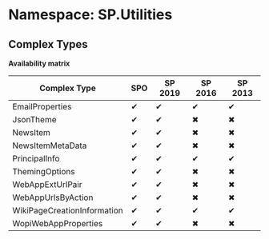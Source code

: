 # Namespace: SP.Utilities
## Complex Types

**Availability matrix**

Complex Type | SPO | SP 2019 | SP 2016 | SP 2013
----------|-----|---------|---------|--------
EmailProperties | ✔ | ✔ | ✔ | ✔
JsonTheme | ✔ | ✔ | ✖ | ✖
NewsItem | ✔ | ✔ | ✖ | ✖
NewsItemMetaData | ✔ | ✔ | ✖ | ✖
PrincipalInfo | ✔ | ✔ | ✔ | ✔
ThemingOptions | ✔ | ✔ | ✖ | ✖
WebAppExtUrlPair | ✔ | ✔ | ✖ | ✖
WebAppUrlsByAction | ✔ | ✔ | ✖ | ✖
WikiPageCreationInformation | ✔ | ✔ | ✔ | ✔
WopiWebAppProperties | ✔ | ✔ | ✖ | ✖
